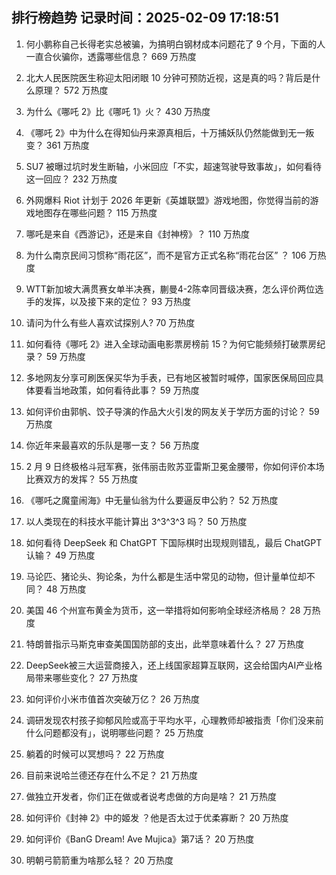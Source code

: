 
## 排行榜趋势 记录时间：2025-02-09 17:18:51
  
  1. 何小鹏称自己长得老实总被骗，为搞明白钢材成本问题花了 9 个月，下面的人一直合伙骗你，透露哪些信息？ 669 万热度
    
  2. 北大人民医院医生称迎太阳闭眼 10 分钟可预防近视，这是真的吗？背后是什么原理？ 572 万热度
    
  3. 为什么《哪吒 2》比《哪吒 1》火？ 430 万热度
    
  4. 《哪吒 2》中为什么在得知仙丹来源真相后，十万捕妖队仍然能做到无一叛变？ 361 万热度
    
  5. SU7 被曝过坑时发生断轴，小米回应「不实，超速驾驶导致事故」，如何看待这一回应？ 232 万热度
    
  6. 外网爆料 Riot 计划于 2026 年更新《英雄联盟》游戏地图，你觉得当前的游戏地图存在哪些问题？ 115 万热度
    
  7. 哪吒是来自《西游记》，还是来自《封神榜》？ 110 万热度
    
  8. 为什么南京民间习惯称“雨花区”，而不是官方正式名称“雨花台区” ？ 106 万热度
    
  9. WTT新加坡大满贯赛女单半决赛，蒯曼4-2陈幸同晋级决赛，怎么评价两位选手的发挥，以及接下来的定位？ 93 万热度
    
  10. 请问为什么有些人喜欢试探别人? 70 万热度
    
  11. 如何看待《哪吒 2》进入全球动画电影票房榜前 15？为何它能频频打破票房纪录？ 59 万热度
    
  12. 多地网友分享可刷医保买华为手表，已有地区被暂时喊停，国家医保局回应具体要看当地政策，如何看待此事？ 59 万热度
    
  13. 如何评价由郭帆、饺子导演的作品大火引发的网友关于学历方面的讨论？ 59 万热度
    
  14. 你近年来最喜欢的乐队是哪一支？ 56 万热度
    
  15. 2 月 9 日终极格斗冠军赛，张伟丽击败苏亚雷斯卫冕金腰带，你如何评价本场比赛双方的发挥？ 55 万热度
    
  16. 《哪吒之魔童闹海》中无量仙翁为什么要逼反申公豹？ 52 万热度
    
  17. 以人类现在的科技水平能计算出 3^3^3^3 吗？ 50 万热度
    
  18. 如何看待 DeepSeek 和 ChatGPT 下国际棋时出现规则错乱，最后 ChatGPT 认输？ 49 万热度
    
  19. 马论匹、猪论头、狗论条，为什么都是生活中常见的动物，但计量单位却不同？ 48 万热度
    
  20. 美国 46 个州宣布黄金为货币，这一举措将如何影响全球经济格局？ 28 万热度
    
  21. 特朗普指示马斯克审查美国国防部的支出，此举意味着什么？ 27 万热度
    
  22. DeepSeek被三大运营商接入，还上线国家超算互联网，这会给国内AI产业格局带来哪些变化？ 27 万热度
    
  23. 如何评价小米市值首次突破万亿？ 26 万热度
    
  24. 调研发现农村孩子抑郁风险或高于平均水平，心理教师却被指责「你们没来前什么问题都没有」，说明哪些问题？ 25 万热度
    
  25. 躺着的时候可以冥想吗？ 22 万热度
    
  26. 目前来说哈兰德还存在什么不足？ 21 万热度
    
  27. 做独立开发者，你们正在做或者说考虑做的方向是啥？ 21 万热度
    
  28. 如何评价《封神 2》中的姬发 ？他是否太过于优柔寡断？ 20 万热度
    
  29. 如何评价《BanG Dream! Ave Mujica》第7话？ 20 万热度
    
  30. 明朝弓箭箭重为啥那么轻？ 20 万热度
    